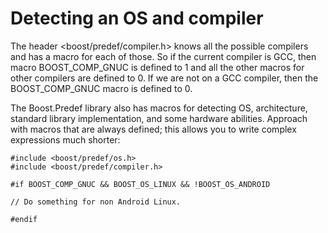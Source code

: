 # Detecting an OS and compiler

The header <boost/predef/compiler.h> knows all the possible compilers and has a macro for each of those. So if the current compiler is GCC, then macro BOOST_COMP_GNUC is defined to 1 and all the other macros for other compilers are defined to 0. If we are not on a GCC compiler, then the BOOST_COMP_GNUC macro is defined to 0.

The Boost.Predef library also has macros for detecting OS, architecture, standard library implementation, and some hardware abilities. Approach with macros that are always defined; this allows you to write complex expressions much shorter:

```
#include <boost/predef/os.h>
#include <boost/predef/compiler.h>

#if BOOST_COMP_GNUC && BOOST_OS_LINUX && !BOOST_OS_ANDROID

// Do something for non Android Linux.

#endif
```